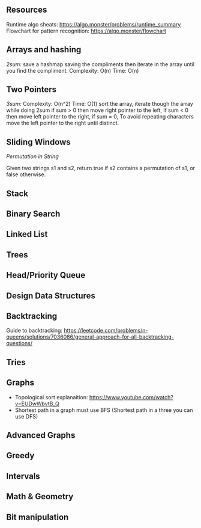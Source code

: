 ## Resources

Runtime algo sheats: https://algo.monster/problems/runtime_summary
Flowchart for pattern recognition: https://algo.monster/flowchart

## Arrays and hashing
*2sum:* save a hashmap saving the compliments then iterate in the array until you find the compliment. Complexity: O(n) Time: O(n) 


## Two Pointers

*3sum:* Complexity: O(n^2) Time: O(1) 
  sort the array, iterate though the array while doing 2sum 
  if sum > 0 then move right pointer to the left, 
  if sum < 0 then move left pointer to the right,
  if sum = 0, To avoid repeating characters move the left pointer to the right until distinct. 

## Sliding Windows

*Permutation in String* 

Given two strings s1 and s2, return true if s2 contains a permutation of s1, or false otherwise.



## Stack

## Binary Search

## Linked List

## Trees 

## Head/Priority Queue

## Design Data Structures

## Backtracking
Guide to backtracking: https://leetcode.com/problems/n-queens/solutions/7036086/general-approach-for-all-backtracking-questions/
## Tries

## Graphs
- Topological sort explanaition: https://www.youtube.com/watch?v=EUDwWbvtB_Q
- Shortest path in a graph must use BFS (Shortest path in a three you can use DFS)

## Advanced Graphs 

## Greedy

## Intervals

## Math & Geometry

## Bit manipulation


